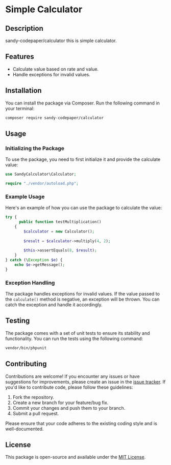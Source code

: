 # Simple Calculator

## Description

sandy-codepaper/calculator this is simple calculator.

## Features

- Calculate value based on rate and value.
- Handle exceptions for invalid values.

## Installation

You can install the package via Composer. Run the following command in your terminal:

```bash
composer require sandy-codepaper/calculator
```

## Usage

### Initializing the Package

To use the package, you need to first initialize it and provide the calculate value:

```php
use SandyCalculator\Calculator;

require "./vendor/autoload.php"; 

```

### Example Usage

Here's an example of how you can use the package to calculate the value:

```php
try {
      public function testMultiplication()
    {
        $calculator = new Calculator();
        
        $result = $calculator->multiply(4, 2);
        
        $this->assertEquals(8, $result);
    }
} catch (\Exception $e) {
    echo $e->getMessage();
}
```


### Exception Handling

The package handles exceptions for invalid values. If the value passed to the `calculate()` method is negative, an exception will be thrown. You can catch the exception and handle it accordingly.

## Testing

The package comes with a set of unit tests to ensure its stability and functionality. You can run the tests using the following command:

```bash
vendor/bin/phpunit
```

## Contributing

Contributions are welcome! If you encounter any issues or have suggestions for improvements, please create an issue in the [issue tracker](https://github.com/sandy-codepaper/calculator/issues/new). If you'd like to contribute code, please follow these guidelines:

1. Fork the repository.
2. Create a new branch for your feature/bug fix.
3. Commit your changes and push them to your branch.
4. Submit a pull request.

Please ensure that your code adheres to the existing coding style and is well-documented.

## License

This package is open-source and available under the [MIT License](https://opensource.org/licenses/MIT).